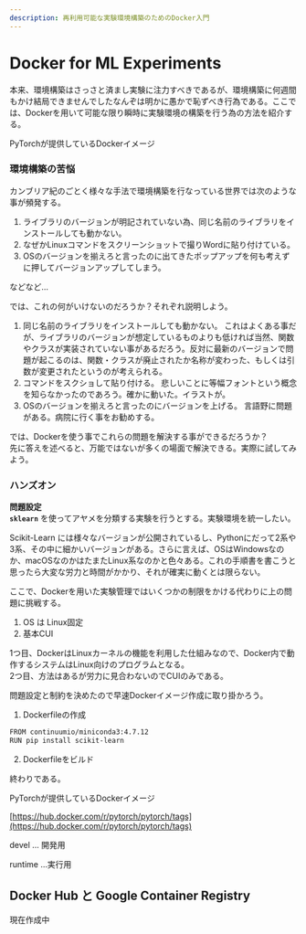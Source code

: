 ```yaml
---
description: 再利用可能な実験環境構築のためのDocker入門
---
```


# Docker for ML Experiments

本来、環境構築はさっさと済まし実験に注力すべきであるが、環境構築に何週間もかけ結局できませんでしたなんぞは明かに愚かで恥ずべき行為である。ここでは、Dockerを用いて可能な限り瞬時に実験環境の構築を行う為の方法を紹介する。

PyTorchが提供しているDockerイメージ

### 環境構築の苦悩

カンブリア紀のごとく様々な手法で環境構築を行なっている世界では次のような事が頻発する。

1. ライブラリのバージョンが明記されていない為、同じ名前のライブラリをインストールしても動かない。
2. なぜかLinuxコマンドをスクリーンショットで撮りWordに貼り付けている。
3. OSのバージョンを揃えろと言ったのに出てきたポップアップを何も考えずに押してバージョンアップしてしまう。

などなど...

では、これの何がいけないのだろうか？それぞれ説明しよう。

1. 同じ名前のライブラリをインストールしても動かない。 これはよくある事だが、ライブラリのバージョンが想定しているものよりも低ければ当然、関数やクラスが実装されていない事があるだろう。反対に最新のバージョンで問題が起こるのは、関数・クラスが廃止されたか名称が変わった、もしくは引数が変更されたというのが考えられる。 
2. コマンドをスクショして貼り付ける。 悲しいことに等幅フォントという概念を知らなかったのであろう。確かに動いた。イラストが。 
3. OSのバージョンを揃えろと言ったのにバージョンを上げる。 言語野に問題がある。病院に行く事をお勧めする。

では、Dockerを使う事でこれらの問題を解決する事ができるだろうか？  
先に答えを述べると、万能ではないが多くの場面で解決できる。実際に試してみよう。

### ハンズオン

**問題設定  
`sklearn`** を使ってアヤメを分類する実験を行うとする。実験環境を統一したい。

Scikit-Learn には様々なバージョンが公開されているし、Pythonにだって2系や3系、その中に細かいバージョンがある。さらに言えば、OSはWindowsなのか、macOSなのかはたまたLinux系なのかと色々ある。これの手順書を書こうと思ったら大変な労力と時間がかかり、それが確実に動くとは限らない。

ここで、Dockerを用いた実験管理ではいくつかの制限をかける代わりに上の問題に挑戦する。

1. OS は Linux固定
2. 基本CUI

1つ目、DockerはLinuxカーネルの機能を利用した仕組みなので、Docker内で動作するシステムはLinux向けのプログラムとなる。  
2つ目、方法はあるが労力に見合わないのでCUIのみである。

問題設定と制約を決めたので早速Dockerイメージ作成に取り掛かろう。

1. Dockerfileの作成 

```bash
FROM continuumio/miniconda3:4.7.12
RUN pip install scikit-learn
```

2. Dockerfileをビルド

終わりである。

PyTorchが提供しているDockerイメージ

[https://hub.docker.com/r/pytorch/pytorch/tags](https://hub.docker.com/r/pytorch/pytorch/tags)

devel ... 開発用

runtime ...実行用

## Docker Hub と Google Container Registry

現在作成中

